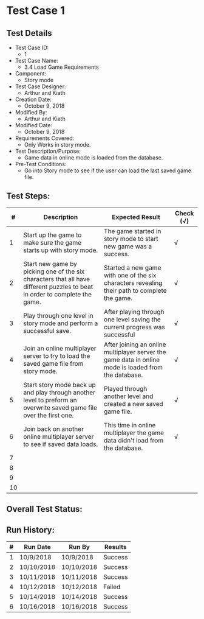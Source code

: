 # Test Case 1 

## Test Details

* Test Case ID:
  * 1
* Test Case Name:
  * 3.4 Load Game Requirements
* Component: 
  * Story mode
* Test Case Designer:
  * Arthur and Kiath
* Creation Date:
  * October 9, 2018
* Modified By:
  * Arthur and Kiath
* Modified Date:
  * October 9, 2018
* Requirements Covered:
  * Only Works in story mode.
* Test Description/Purpose:
  * Game data in online mode is loaded from the database.
* Pre-Test Conditions:
  * Go into Story mode to see if the user can load the last saved game file.
## Test Steps: 
| # | Description | Expected Result | Check (√) |
| --- | --- | --- | --- |
| 1 | Start up the game to make sure the game starts up with story mode. | The game started in story mode to start new game was a success. | √|			
| 2 | Start new game by picking one of the six characters that all have different puzzles to beat in order to complete the game. | Started a new game with one of the six characters revealing their path to complete the game. | √|			
| 3 | Play through one level in story mode and perform a successful save. | After playing through one level saving the current progress was successful | √|			
| 4 | Join an online multiplayer server to try to load the saved game file from story mode. | After joining an online multiplayer server the game data in online mode is loaded from the database. | √|			
| 5 | Start story mode back up and play through another level to preform an overwrite saved game file over the first one. | Played through another level and created a new saved game file. | √|			
| 6 | Join back on another online multiplayer server to see if saved data loads. | This time in online multiplayer the game data didn't load from the database. | √|			
| 7 | | | |			
| 8 | | | |			
| 9 | | | |			
| 10 | | | |			

## Overall Test Status:



## Run History:
| # |	Run Date |	Run By |	Results |
| --- | --- | --- | --- |
| 1 | 10/9/2018 | 10/9/2018 | Success |			
| 2 | 10/10/2018 | 10/10/2018 | Success |			
| 3 | 10/11/2018 | 10/11/2018 | Success |
| 4 | 10/12/2018 | 10/12/2018 | Failed |
| 5 | 10/14/2018 | 10/14/2018 | Success |
| 6 | 10/16/2018 | 10/16/2018 | Success |


